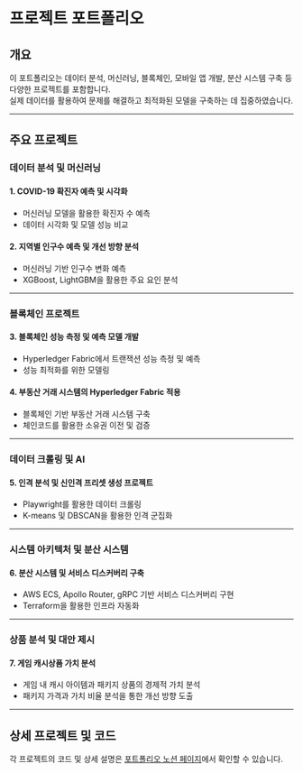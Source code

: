 # 프로젝트 포트폴리오  

## 개요  
이 포트폴리오는 데이터 분석, 머신러닝, 블록체인, 모바일 앱 개발, 분산 시스템 구축 등 다양한 프로젝트를 포함합니다.  
실제 데이터를 활용하여 문제를 해결하고 최적화된 모델을 구축하는 데 집중하였습니다.

---

## 주요 프로젝트  

### 데이터 분석 및 머신러닝  
#### 1. COVID-19 확진자 예측 및 시각화  
- 머신러닝 모델을 활용한 확진자 수 예측  
- 데이터 시각화 및 모델 성능 비교  

#### 2. 지역별 인구수 예측 및 개선 방향 분석  
- 머신러닝 기반 인구수 변화 예측  
- XGBoost, LightGBM을 활용한 주요 요인 분석  

---

### 블록체인 프로젝트  
#### 3. 블록체인 성능 측정 및 예측 모델 개발  
- Hyperledger Fabric에서 트랜잭션 성능 측정 및 예측  
- 성능 최적화를 위한 모델링  

#### 4. 부동산 거래 시스템의 Hyperledger Fabric 적용  
- 블록체인 기반 부동산 거래 시스템 구축  
- 체인코드를 활용한 소유권 이전 및 검증  

---

### 데이터 크롤링 및 AI  
#### 5. 인격 분석 및 신인격 프리셋 생성 프로젝트  
- Playwright를 활용한 데이터 크롤링  
- K-means 및 DBSCAN을 활용한 인격 군집화  

---

### 시스템 아키텍처 및 분산 시스템  
#### 6. 분산 시스템 및 서비스 디스커버리 구축  
- AWS ECS, Apollo Router, gRPC 기반 서비스 디스커버리 구현  
- Terraform을 활용한 인프라 자동화  

---

### 상품 분석 및 대안 제시
#### 7. 게임 캐시상품 가치 분석  
- 게임 내 캐시 아이템과 패키지 상품의 경제적 가치 분석  
- 패키지 가격과 가치 비율 분석을 통한 개선 방향 도출  

---

## 상세 프로젝트 및 코드  
각 프로젝트의 코드 및 상세 설명은 [포트폴리오 노션 페이지](https://hanswrite.notion.site/1c66d030a96e806483f0ca4286053250?pvs=4)에서 확인할 수 있습니다.